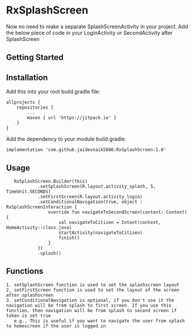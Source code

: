 # RxSplashScreen

Now no need to make a separate SplashScreenActivity in your project. Add the below piece of code in your LoginActivity or SecondActivity after SplashScreen

## Getting Started
## Installation
Add this into your root build.gradle file:

```
allprojects {
	repositories {
		...
		maven { url 'https://jitpack.io' }
	}
}
```
Add the dependency to your module build.gradle:
```
implementation 'com.github.jaidevnaik5886:RxSplashScreen:1.0'

```
## Usage 
```
   RxSplashScreen.Builder(this)
            .setSplashScreen(R.layout.activity_splash, 5, TimeUnit.SECONDS)
            .setFirstScreen(R.layout.activity_login)
            .setConditionalNavigation(true, object : RxSplashScreenInteraction {
                override fun navigateToSecondScreen(context: Context) {
                    val navigateToCitizen = Intent(context, HomeActivity::class.java)
                    startActivity(navigateToCitizen)
                    finish()
                }
            })
            .splash()
```
## Functions
```
1. setSplashScreen function is used to set the splashscreen layout 
2. setFirstScreen function is used to set the layout of the screen after splashscreen
3. setConditionalNavigation is optional, if you don't use it the navigation will be from splash to first screen. If you use this function, then navigation will be from splash to second screen if token is set true
   e.g.. This is useful if you want to navigate the user from splash to homescreen if the user is logged in

```

